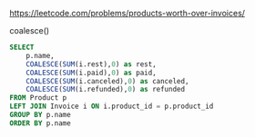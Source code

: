 https://leetcode.com/problems/products-worth-over-invoices/

coalesce()

```sql
SELECT 
    p.name, 
    COALESCE(SUM(i.rest),0) as rest,
    COALESCE(SUM(i.paid),0) as paid,
    COALESCE(SUM(i.canceled),0) as canceled,
    COALESCE(SUM(i.refunded),0) as refunded
FROM Product p
LEFT JOIN Invoice i ON i.product_id = p.product_id
GROUP BY p.name
ORDER BY p.name
```
